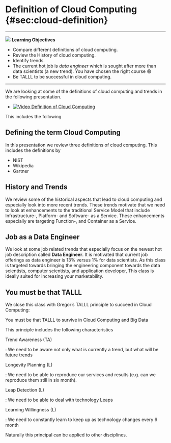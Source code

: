# Definition of Cloud Computing {#sec:cloud-definition}

---

![](images/learning.png) **Learning Objectives**

* Compare different definitions of cloud computing.
* Review the History of cloud computing.
* Identify trends.
* The current hot job is *data engineer* which is sought after more than data scientists (a new trend). You have chosen the right course :smile:
* Be TALLL to be successful in cloud computing.

---

We are looking at some of the definitions of cloud computing and
trends in the following presentation.


* [![Video](images/video.png) Definition of Cloud Computing](https://youtu.be/2ifRjHbJWK8)

This includes the following

## Defining the term Cloud Computing

In this presentation we review three definitions of cloud
computing. This includes the definitions by

* NIST
* Wikipedia
* Gartner

## History and Trends

We review some of the historical aspects that lead to cloud computing
and especially look into more recent trends. These trends motivate
that we need to look at enhancements to the traditional  Service Model
that include Infrastructure-, Platform- and Software- as a Service.
These enhancements especially are targeting Function-, and Container
as a Service.

## Job as a Data Engineer

We look at some job related trends that especially focus on the newest
hot job description called **Data Engineer**. It is motivated that
current job offerings as data engineer is 13% versus 1% for data
scientists. As this class is targeted towards bringing the engineering
component towards the data scientists, computer scientists, and
application developer, This class is ideally suited for increasing
your marketability.

## You must be that TALLL

We close this class with Gregor’s TALLL principle to succeed in Cloud
Computing:


You must be that TALLL to survive in Cloud Computing and Big Data

This principle includes the following characteristics

Trend Awareness (TA)

: We need to be aware not only what is currently a trend, but what will be future trends

Longevity Planning (L)

: We need to be able to reproduce our services and results (e.g. can we reproduce them still in six month).

Leap Detection (L)

: We need to be able to deal with technology Leaps

Learning Willingness (L)

: We need to constantly learn to keep up as technology changes every 6 month

Naturally this principal can be applied to other disciplines.
